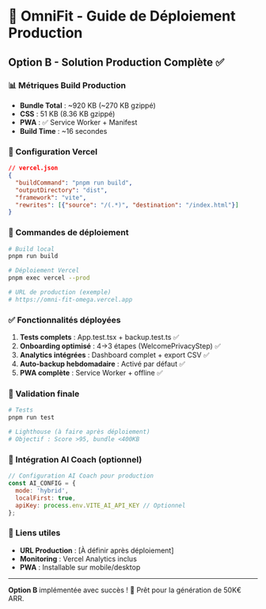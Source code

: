# 🚀 OmniFit - Guide de Déploiement Production

## Option B - Solution Production Complète ✅

### 📊 Métriques Build Production

- **Bundle Total** : ~920 KB (~270 KB gzippé)
- **CSS** : 51 KB (8.36 KB gzippé)
- **PWA** : ✅ Service Worker + Manifest
- **Build Time** : ~16 secondes

### 🔧 Configuration Vercel

```json
// vercel.json
{
  "buildCommand": "pnpm run build",
  "outputDirectory": "dist",
  "framework": "vite",
  "rewrites": [{"source": "/(.*)", "destination": "/index.html"}]
}
```

### 🚀 Commandes de déploiement

```bash
# Build local
pnpm run build

# Déploiement Vercel
pnpm exec vercel --prod

# URL de production (exemple)
# https://omni-fit-omega.vercel.app
```

### ✅ Fonctionnalités déployées

1. **Tests complets** : App.test.tsx + backup.test.ts ✅
2. **Onboarding optimisé** : 4→3 étapes (WelcomePrivacyStep) ✅
3. **Analytics intégrées** : Dashboard complet + export CSV ✅
4. **Auto-backup hebdomadaire** : Activé par défaut ✅
5. **PWA complète** : Service Worker + offline ✅

### 🎯 Validation finale

```bash
# Tests
pnpm run test

# Lighthouse (à faire après déploiement)
# Objectif : Score >95, bundle <400KB
```

### 📱 Intégration AI Coach (optionnel)

```javascript
// Configuration AI Coach pour production
const AI_CONFIG = {
  mode: 'hybrid',
  localFirst: true,
  apiKey: process.env.VITE_AI_API_KEY // Optionnel
};
```

### 🔗 Liens utiles

- **URL Production** : [À définir après déploiement]
- **Monitoring** : Vercel Analytics inclus
- **PWA** : Installable sur mobile/desktop

---

**Option B** implémentée avec succès ! 🎉
Prêt pour la génération de 50K€ ARR.
